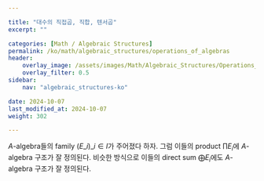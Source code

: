 ```yaml
---

title: "대수의 직접곱, 직합, 텐서곱"
excerpt: ""

categories: [Math / Algebraic Structures]
permalink: /ko/math/algebraic_structures/operations_of_algebras
header:
    overlay_image: /assets/images/Math/Algebraic_Structures/Operations_of_algebras.png
    overlay_filter: 0.5
sidebar: 
    nav: "algebraic_structures-ko"

date: 2024-10-07
last_modified_at: 2024-10-07
weight: 302

---
```


$A$-algebra들의 family $(E\_i)\_{i\in I}$가 주어졌다 하자. 그럼 이들의 product $\prod E_i$에 $A$-algebra 구조가 잘 정의된다. 비슷한 방식으로 이들의 direct sum $\bigoplus E_i$에도 $A$-algebra 구조가 잘 정의된다. 
